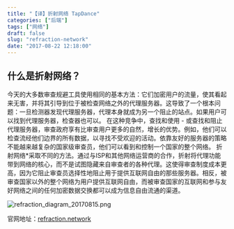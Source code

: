 ```yaml
---
title: "【译】折射网络 TapDance"
categories: ["后端"]
tags: ["网络"]
draft: false
slug: "refraction-network"
date: "2017-08-22 12:18:00"
---
```


## 什么是折射网络？

今天的大多数审查规避工具使用相同的基本方法：它们加密用户的流量，使其看起来无害，并将其引导到位于被检查网络之外的代理服务器。这导致了一个根本问题：一旦检测器发现代理服务器，代理本身就成为另一个阻止的站点。如果用户可以找到代理服务器，检查器也可以。
在这种竞争中，查找和使用 - 或查找和阻止代理服务器，审查政府享有比审查用户更多的自然，增长的优势。例如，他们可以检查流经他们边界的所有数据，以寻找不受欢迎的活动。依靠友好的服务器的策略不能越来越复杂的国家级审查员，他们可以看到和控制一个国家的整个网络。
折射网络*采取不同的方法。通过与ISP和其他网络运营商的合作，折射将代理功能带到网络的核心，而不是试图隐藏来自审查者的各种代理。这使得审查制度成本更高，因为它阻止审查员选择性地阻止用于提供互联网自由的那些服务器。相反，被审查国家以外的整个网络为用户提供互联网自由，而被审查国家的互联网和参与友好网络之间的任何加密数据交换都可以成为信息自由流通的渠道。

![refraction_diagram_20170815.png][1]

官网地址：[refraction.network][2]


  [1]: https://img.zhangchen915.com/2017/08/1032515819.png
  [2]: https://refraction.network/
